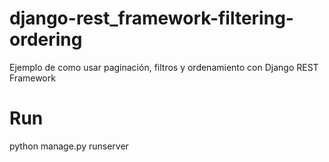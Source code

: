 # django-rest_framework-filtering-ordering
Ejemplo de como usar paginación, filtros y ordenamiento con Django REST Framework

# Run
python manage.py runserver
